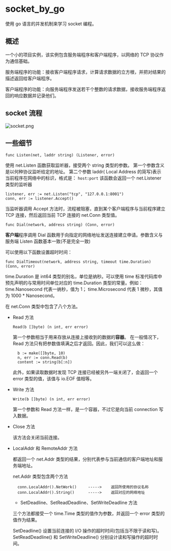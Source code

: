 # socket_by_go

使用 go 语言的并发机制来学习 socket 编程。

## 概述

一个小的项目实例，该实例包含服务端程序和客户端程序，以网络的 TCP 协议作为通信基础。

服务端程序的功能：接收客户端程序请求，计算请求数据的立方根，并把对结果的描述返回给客户端程序。

客户端程序的功能：向服务端程序发送若干个整数的请求数据，接收服务端程序返回的响应数据并记录他们。

## socket 流程

![socket.png](https://i.loli.net/2018/12/03/5c04fa4b860b8.png)

## 一些细节

    func Listen(net, laddr string) (Listener, error)

使用 net.Listen 函数获取监听器，接受两个 string 类型的参数。
第一个参数含义是以何种协议监听给定的地址。
第二个参数 laddr( Local Address 的简写)表示当前程序在网络中的标识，格式是： `host:port`
该函数会返回一个 net.Listener 类型的监听器

    listener, err := net.Listen("tcp", "127.0.0.1:8001")
    conn, err := listener.Accept()

当监听器调用 Accept 方法时，流程被阻塞，直到某个客户端程序与当前程序建立 TCP 连接，然后返回当前 TCP 连接的 net.Conn 类型值。


    func Dial(network, address string) (Conn, error)

**客户端**程序调用 Dial 函数用于向指定的网络地址发送连接建立申请。参数含义与服务端 Listen 函数基本一致(不是完全一致)

可以使用以下函数设置超时时间：

    func DialTimeout(network, address string, timeout time.Duration) (Conn, error)
  
time.Duration 是 int64 类型的别名，单位是纳秒。可以使用 time 标准代码库中预先声明的与常用时间单位对应的 time.Duration 类型的常量。例如： time.Nanosecond 代表一纳秒，值为 1； time.Microsecond 代表 1 微秒，其值为 1000 * Nanosecond。

在 net.Conn 类型中包含了八个方法。

- Read 方法

      Read(b []byte) (n int, err error)

    第一个参数相当于用来存放从连接上接收到的数据的**容器**。
    在一般情况下， Read 方法只有把参数值填满之后才返回。因此，我们可以这么做：

        b := make([]byte, 10)
        n, err := conn.Read(b)
        content := string(b[:n])

    此外，如果读取数据时发现 TCP 连接已经被另外一端关闭了，会返回一个 error 类型的值，该值与 io.EOF 值相等。

- Write 方法

      Write(b []byte) (n int, err error)

    第一个参数和 Read 方法一样，是一个容器，不过它是向当前 connection 写入数据。

- Close 方法

    该方法会关闭当前连接。

- LocalAddr 和 RemoteAddr 方法

    都返回一个 net.Addr 类型的结果，分别代表参与当前通信的客户端地址和服务端地址。

    net.Addr 类型包含两个方法

        conn.LocalAddr().NetWork()     ----->    返回所使用的协议名称
        conn.LocalAddr().String()      ----->    返回对应的网络地址

    - SetDeadline、SetReadDeadline、SetWriteDeadline 方法

    三个方法都接受一个 time.Time 类型的值作为参数，并返回一个 error 类型的值作为结果。

    SetDeadline() 设置当前连接的 I/O 操作的超时时间(包括当不限于读和写)。
    SetReadDeadline() 和 SetWriteDeadline() 分别设计读和写操作的超时时间。

